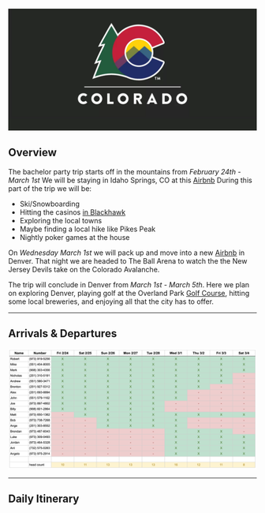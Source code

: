 ![header image](/_assets/CO_hero.png)

## Overview

The bachelor party trip starts off in the mountains from *February 24th - March 1st*
We will be staying in Idaho Springs, CO at this [Airbnb](https://abnb.me/MNlRSeE16ub)
During this part of the trip we will be:
- Ski/Snowboarding
- Hitting the casinos [in Blackhawk](https://www.google.com/maps/dir/Idaho+Springs,+Colorado/Black+Hawk,+Colorado/@39.7796953,-105.4908333,13.28z/data=!4m14!4m13!1m5!1m1!1s0x876ba525c91b6e55:0xfb9e9ae2915f3f68!2m2!1d-105.5136081!2d39.7424881!1m5!1m1!1s0x876bbc7a8ccbb8fb:0x4935b9a9c9693666!2m2!1d-105.4938853!2d39.7969322!3e0)
- Exploring the local towns 
- Maybe finding a local hike like Pikes Peak
- Nightly poker games at the house

On *Wednesday March 1st* we will pack up and move into a new [Airbnb](http://www.airbnb.com/rooms/1402409) in Denver. That night we are headed to The Ball Arena to watch the the New Jersey Devils take on the Colorado Avalanche.

The trip will conclude in Denver from *March 1st - March 5th*. Here we plan on exploring Denver, playing golf at the Overland Park [Golf Course](https://denver.ezlinksgolf.com/index.html#/search), hitting some local breweries, and enjoying all that the city has to offer. 

---
## Arrivals & Departures 

![arrivals](/_assets/arrivals.png)

---
## Daily Itinerary 


